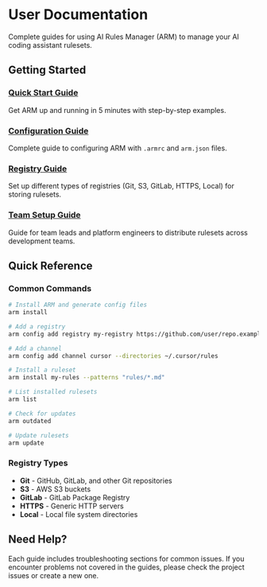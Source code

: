# User Documentation

Complete guides for using AI Rules Manager (ARM) to manage your AI coding assistant rulesets.

## Getting Started

### [Quick Start Guide](quick-start.md)
Get ARM up and running in 5 minutes with step-by-step examples.

### [Configuration Guide](configuration.md)
Complete guide to configuring ARM with `.armrc` and `arm.json` files.

### [Registry Guide](registries.md)
Set up different types of registries (Git, S3, GitLab, HTTPS, Local) for storing rulesets.

### [Team Setup Guide](team-setup.md)
Guide for team leads and platform engineers to distribute rulesets across development teams.

## Quick Reference

### Common Commands
```bash
# Install ARM and generate config files
arm install

# Add a registry
arm config add registry my-registry https://github.com/user/repo.example --type=git

# Add a channel
arm config add channel cursor --directories ~/.cursor/rules

# Install a ruleset
arm install my-rules --patterns "rules/*.md"

# List installed rulesets
arm list

# Check for updates
arm outdated

# Update rulesets
arm update
```

### Registry Types
- **Git** - GitHub, GitLab, and other Git repositories
- **S3** - AWS S3 buckets
- **GitLab** - GitLab Package Registry
- **HTTPS** - Generic HTTP servers
- **Local** - Local file system directories

## Need Help?

Each guide includes troubleshooting sections for common issues. If you encounter problems not covered in the guides, please check the project issues or create a new one.
